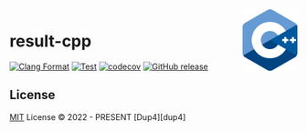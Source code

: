 <img align="right" width="96px" src="./assets/1200px_cpp_logo.svg.png">

# result-cpp

[![Clang Format](https://github.com/Dup4/result-cpp/workflows/Clang%20Format/badge.svg)](https://github.com/Dup4/result-cpp/actions/workflows/clang_format.yml)
[![Test](https://github.com/Dup4/result-cpp/workflows/Test/badge.svg)](https://github.com/Dup4/result-cpp/actions/workflows/test.yml)
[![codecov](https://codecov.io/gh/Dup4/result-cpp/branch/main/graph/badge.svg)](https://codecov.io/gh/Dup4/result-cpp)
[![GitHub release](https://img.shields.io/github/release/Dup4/result-cpp.svg)](https://github.com/Dup4/result-cpp/releases/)

## License

[MIT](./LICENSE) License © 2022 - PRESENT [Dup4][dup4]
